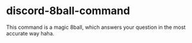 # discord-8ball-command
This command is a magic 8ball, which answers your question in the most accurate way haha. 
